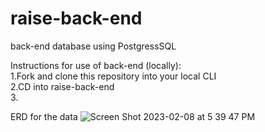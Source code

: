 # raise-back-end
back-end database using PostgressSQL

Instructions for use of back-end (locally): </br>
1.Fork and clone this repository into your local CLI </br>
2.CD into raise-back-end </br>
3.

ERD for the data
![Screen Shot 2023-02-08 at 5 39 47 PM](https://user-images.githubusercontent.com/96316175/217667562-bfbd8a9d-14e8-4195-8794-1829a577b346.png)
